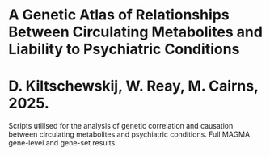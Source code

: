 # A Genetic Atlas of Relationships Between Circulating Metabolites and Liability to Psychiatric Conditions
# D. Kiltschewskij, W. Reay, M. Cairns, 2025.
Scripts utilised for the analysis of genetic correlation and causation between circulating metabolites and psychiatric conditions.
Full MAGMA gene-level and gene-set results.
